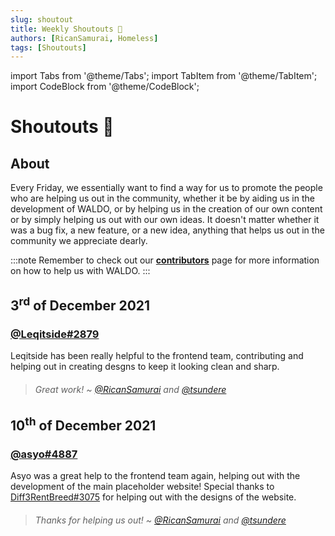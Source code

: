 ```yaml
---
slug: shoutout
title: Weekly Shoutouts 📢
authors: [RicanSamurai, Homeless]
tags: [Shoutouts]
---
```

import Tabs from '@theme/Tabs';
import TabItem from '@theme/TabItem';
import CodeBlock from '@theme/CodeBlock';

# Shoutouts 📢

## About

Every Friday, we essentially want to find a way for us to promote the people who are helping us out in the community, whether it be by aiding us in the development of WALDO, or by helping us in the creation of our own content or by simply helping us out with our own ideas. It doesn't matter whether it was a bug fix, a new feature, or a new idea, anything that helps us out in the community we appreciate dearly.

:::note
Remember to check out our **[contributors](/docs/contributing)** page for more information on how to help us with WALDO.
:::

## 3<sup>rd</sup> of December 2021

### [@Leqitside#2879](#Leqitside#2879)

Leqitside has been really helpful to the frontend team, contributing and helping out in creating desgns to keep it looking clean and sharp.
> ###### Great work! ~ [@RicanSamurai](#) and [@tsundere](#tsundere)

## 10<sup>th</sup> of December 2021

### [@asyo#4887](#asyo#4887)

Asyo was a great help to the frontend team again, helping out with the development of the main placeholder website! 
Special thanks to [Diff3RentBreed#3075](#Diff3RentBreed#3075) for helping out with the designs of the website.
> ###### Thanks for helping us out! ~ [@RicanSamurai](#) and [@tsundere](#tsundere)
